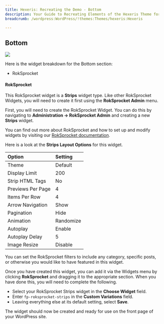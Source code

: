 ```yaml
---
title: Hexeris: Recreating the Demo - Bottom
description: Your Guide to Recreating Elements of the Hexeris Theme for WordPress
breadcrumb: /wordpress:WordPress/!themes:Themes/hexeris:Hexeris

---
```


Bottom
-----
![][demo]

Here is the widget breakdown for the Bottom section:

* RokSprocket

#### RokSprocket

This RokSprocket widget is a **Strips** widget type. Like other RokSprocket Widgets, you will need to create it first using the **RokSprocket Admin** menu.

First, you will need to create the RokSprocket Widget. You can do this by navigating to **Administration -> RokSprocket Admin** and creating a new **Strips** widget. 

You can find out more about RokSprocket and how to set up and modify widgets by visiting our [RokSprocket documentation](../../plugins/roksprocket/).

Here is a look at the **Strips Layout Options** for this widget.

| Option            | Setting   |  
| :---------------- | :-------- |  
| Theme             | Default   |  
| Display Limit     | 200       |  
| Strip HTML Tags   | No        |  
| Previews Per Page | 4         |  
| Items Per Row     | 4         |  
| Arrow Navigation  | Show      |  
| Pagination        | Hide      |  
| Animation         | Randomize |  
| Autoplay          | Enable    |  
| Autoplay Delay    | 5         |  
| Image Resize      | Disable   |  

You can set the RokSprocket filters to include any category, specific posts, or otherwise you would like to have featured in this widget.

Once you have created this widget, you can add it via the Widgets menu by clicking **RokSprocket** and dragging it to the appropriate section. When you have done this, you will need to complete the following.

* Select your RokSprocket Strips widget in the **Choose Widget** field.
* Enter `fp-roksprocket-strips` in the **Custom Variations** field.
* Leaving everything else at its default setting, select **Save**.

The widget should now be created and ready for use on the front page of your WordPress site.

[demo]: assets/demo_8.jpeg
[roksprocket]: ../../plugins/roksprocket/

